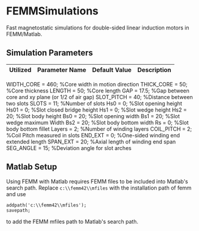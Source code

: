# FEMMSimulations

Fast magnetostatic simulations for double-sided linear induction motors in FEMM/Matlab. 

## Simulation Parameters

Utilized | Parameter Name | Default Value | Description | 
------- | -------- | ------- | --------
WIDTH_CORE = 460; %Core width in motion direction
THICK_CORE = 50; %Core thickness
LENGTH = 50; %Core length
GAP = 17.5; %Gap between core and xy plane (or 1/2 of air gap)
SLOT_PITCH = 40; %Distance between two slots
SLOTS = 11; %Number of slots
Hs0 = 0; %Slot opening height
Hs01 = 0; %Slot closed bridge height
Hs1 = 0; %Slot wedge height
Hs2 = 20; %Slot body height
Bs0 = 20; %Slot opening width
Bs1 = 20; %Slot wedge maximum Width
Bs2 = 20; %Slot body bottom width
Rs = 0; %Slot body bottom fillet
Layers = 2; %Number of winding layers
COIL_PITCH = 2; %Coil Pitch measured in slots
END_EXT = 0; %One-sided winding end extended length
SPAN_EXT = 20; %Axial length of winding end span
SEG_ANGLE = 15; %Deviation angle for slot arches

## Matlab Setup

Using FEMM with Matlab requires FEMM files to be included into Matlab's search path. Replace `c:\\femm42\\mfiles` with the installation path of femm and use
```
addpath('c:\\femm42\\mfiles');
savepath;
```
to add the FEMM mfiles path to Matlab's search path. 

